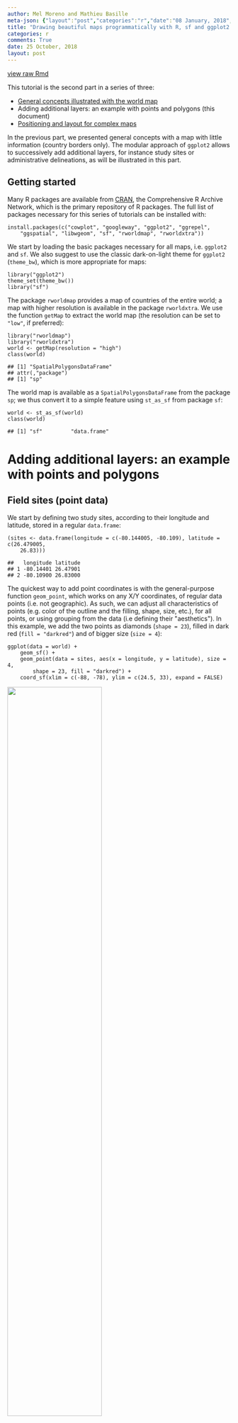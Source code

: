 ```yaml
---
author: Mel Moreno and Mathieu Basille
meta-json: {"layout":"post","categories":"r","date":"08 January, 2018","author":"Mel Moreno and Mathieu Basille","comments":true,"title":"Drawing beautiful maps programmatically with R, sf and ggplot2 — Part 2: Layers"}
title: "Drawing beautiful maps programmatically with R, sf and ggplot2 — Part 2: Layers"
categories: r
comments: True
date: 25 October, 2018
layout: post
---
```


[view raw Rmd](https://raw.githubusercontent.com/r-spatial/r-spatial.org/gh-pages/_rmd/2018-10-03-ggplot2-sf-2.Rmd)

This tutorial is the second part in a series of three:

-   [General concepts illustrated with the world map](ggplot2-sf.html)
-   Adding additional layers: an example with points and polygons (this
    document)
-   [Positioning and layout for complex maps](ggplot2-sf-3.html)

In the previous part, we presented general concepts with a map with
little information (country borders only). The modular approach of
`ggplot2` allows to successively add additional layers, for instance
study sites or administrative delineations, as will be illustrated in
this part.

Getting started
---------------

Many R packages are available from [CRAN](https://cran.r-project.org/),
the Comprehensive R Archive Network, which is the primary repository of
R packages. The full list of packages necessary for this series of
tutorials can be installed with:

    install.packages(c("cowplot", "googleway", "ggplot2", "ggrepel", 
        "ggspatial", "libwgeom", "sf", "rworldmap", "rworldxtra"))

We start by loading the basic packages necessary for all maps, i.e.
`ggplot2` and `sf`. We also suggest to use the classic dark-on-light
theme for `ggplot2` (`theme_bw`), which is more appropriate for maps:

    library("ggplot2")
    theme_set(theme_bw())
    library("sf")

The package `rworldmap` provides a map of countries of the entire world;
a map with higher resolution is available in the package `rworldxtra`.
We use the function `getMap` to extract the world map (the resolution
can be set to `"low"`, if preferred):

    library("rworldmap")
    library("rworldxtra")
    world <- getMap(resolution = "high")
    class(world)

    ## [1] "SpatialPolygonsDataFrame"
    ## attr(,"package")
    ## [1] "sp"

The world map is available as a `SpatialPolygonsDataFrame` from the
package `sp`; we thus convert it to a simple feature using `st_as_sf`
from package `sf`:

    world <- st_as_sf(world)
    class(world)

    ## [1] "sf"         "data.frame"

Adding additional layers: an example with points and polygons
=============================================================

Field sites (point data)
------------------------

We start by defining two study sites, according to their longitude and
latitude, stored in a regular `data.frame`:

    (sites <- data.frame(longitude = c(-80.144005, -80.109), latitude = c(26.479005, 
        26.83)))

    ##   longitude latitude
    ## 1 -80.14401 26.47901
    ## 2 -80.10900 26.83000

The quickest way to add point coordinates is with the general-purpose
function `geom_point`, which works on any X/Y coordinates, of regular
data points (i.e. not geographic). As such, we can adjust all
characteristics of points (e.g. color of the outline and the filling,
shape, size, etc.), for all points, or using grouping from the data (i.e
defining their "aesthetics"). In this example, we add the two points as
diamonds (`shape = 23`), filled in dark red (`fill = "darkred"`) and of
bigger size (`size = 4`):

    ggplot(data = world) +
        geom_sf() +
        geom_point(data = sites, aes(x = longitude, y = latitude), size = 4, 
            shape = 23, fill = "darkred") +
        coord_sf(xlim = c(-88, -78), ylim = c(24.5, 33), expand = FALSE)

<img src="/images/figure-markdown_mmd/sites-plot-1.png" width="65%" />

A better, more flexible alternative is to use the power of `sf`:
Converting the data frame to a `sf` object allows to rely on `sf` to
handle on the fly the coordinate system (both projection and extent),
which can be very useful if the two objects (here world map, and sites)
are not in the same projection. To achieve the same result, the
projection (here WGS84, which is the CRS code \#4326) has to be a priori
defined in the `sf` object:

    (sites <- st_as_sf(sites, coords = c("longitude", "latitude"), 
        crs = 4326, agr = "constant"))

    ## Simple feature collection with 2 features and 0 fields
    ## geometry type:  POINT
    ## dimension:      XY
    ## bbox:           xmin: -80.14401 ymin: 26.479 xmax: -80.109 ymax: 26.83
    ## epsg (SRID):    4326
    ## proj4string:    +proj=longlat +datum=WGS84 +no_defs
    ##                     geometry
    ## 1 POINT (-80.14401 26.47901)
    ## 2      POINT (-80.109 26.83)

    ggplot(data = world) +
        geom_sf() +
        geom_sf(data = sites, size = 4, shape = 23, fill = "darkred") +
        coord_sf(xlim = c(-88, -78), ylim = c(24.5, 33), expand = FALSE)

<img src="/images/figure-markdown_mmd/sites-sf-plot-1.png" width="65%" />

Note that `coord_sf` has to be called after all `geom_sf` calls, as to
supersede any former input.

States (polygon data)
---------------------

It would be informative to add finer administrative information on top
of the previous map, starting with state borders and names. The package
`maps` (which is automatically installed and loaded with `ggplot2`)
provides maps of the USA, with state and county borders, that can be
retrieved and converted as `sf` objects:

    library("maps")
    states <- st_as_sf(map("state", plot = FALSE, fill = TRUE))
    head(states)

    ## Simple feature collection with 6 features and 1 field
    ## geometry type:  MULTIPOLYGON
    ## dimension:      XY
    ## bbox:           xmin: -124.3834 ymin: 30.24071 xmax: -71.78015 ymax: 42.04937
    ## epsg (SRID):    4326
    ## proj4string:    +proj=longlat +datum=WGS84 +no_defs
    ##                         geometry          ID
    ## 1 MULTIPOLYGON (((-87.46201 3...     alabama
    ## 2 MULTIPOLYGON (((-114.6374 3...     arizona
    ## 3 MULTIPOLYGON (((-94.05103 3...    arkansas
    ## 4 MULTIPOLYGON (((-120.006 42...  california
    ## 5 MULTIPOLYGON (((-102.0552 4...    colorado
    ## 6 MULTIPOLYGON (((-73.49902 4... connecticut

State names are part of this data, as the `ID` variable. A simple (but
not necessarily optimal) way to add state name is to compute the
centroid of each state polygon as the coordinates where to draw their
names. Centroids are computed with the function `st_centroid`, their
coordinates extracted with `st_coordinates`, both from the package `sf`,
and attached to the state object:

    states <- cbind(states, st_coordinates(st_centroid(states)))

Note the warning, which basically says that centroid coordinates using
longitude/latitude data (i.e. WGS84) are not exact, which is perfectly
fine for our drawing purposes. State names, which are not capitalized in
the data from `maps`, can be changed to title case using the function
`toTitleCase` from the package `tools`:

    library("tools")
    states$ID <- toTitleCase(states$ID)
    head(states)

    ## Simple feature collection with 6 features and 3 fields
    ## geometry type:  MULTIPOLYGON
    ## dimension:      XY
    ## bbox:           xmin: -124.3834 ymin: 30.24071 xmax: -71.78015 ymax: 42.04937
    ## epsg (SRID):    4326
    ## proj4string:    +proj=longlat +datum=WGS84 +no_defs
    ##            ID          X        Y                       geometry
    ## 1     Alabama  -86.83042 32.80316 MULTIPOLYGON (((-87.46201 3...
    ## 2     Arizona -111.66786 34.30060 MULTIPOLYGON (((-114.6374 3...
    ## 3    Arkansas  -92.44013 34.90418 MULTIPOLYGON (((-94.05103 3...
    ## 4  California -119.60154 37.26901 MULTIPOLYGON (((-120.006 42...
    ## 5    Colorado -105.55251 38.99797 MULTIPOLYGON (((-102.0552 4...
    ## 6 Connecticut  -72.72598 41.62566 MULTIPOLYGON (((-73.49902 4...

To continue adding to the map, state data is directly plotted as an
additional `sf` layer using `geom_sf`. In addition, state names will be
added using `geom_text`, declaring coordinates on the X-axis and Y-axis,
as well as the label (from `ID`), and a relatively big font size.

    ggplot(data = world) +
        geom_sf() +
        geom_sf(data = states, fill = NA) + 
        geom_text(data = states, aes(X, Y, label = ID), size = 5) +
        coord_sf(xlim = c(-88, -78), ylim = c(24.5, 33), expand = FALSE)

<img src="/images/figure-markdown_mmd/states-plot-1.png" width="65%" />

We can move the state names slightly to be able to read better "South
Carolina" and "Florida". For this, we create a new variable `nudge_y`,
which is -1 for all states (moved slightly South), 0.5 for Florida
(moved slightly North), and -1.5 for South Carolina (moved further
South):

    states$nudge_y <- -1
    states$nudge_y[states$ID == "Florida"] <- 0.5
    states$nudge_y[states$ID == "South Carolina"] <- -1.5

To improve readability, we also draw a rectangle behind the state name,
using the function `geom_label` instead of `geom_text`, and plot the map
again.

    ggplot(data = world) +
        geom_sf() +
        geom_sf(data = states, fill = NA) + 
        geom_label(data = states, aes(X, Y, label = ID), size = 5, fontface = "bold", 
            nudge_y = states$nudge_y) +
        coord_sf(xlim = c(-88, -78), ylim = c(24.5, 33), expand = FALSE)

<img src="/images/figure-markdown_mmd/states-plot-nudge-1.png" width="65%" />

Counties (polygon data)
-----------------------

County data are also available from the package `maps`, and can be
retrieved with the same approach as for state data. This time, only
counties from Florida are retained, and we compute their area using
`st_area` from the package `sf`:

    counties <- st_as_sf(map("county", plot = FALSE, fill = TRUE))
    counties <- subset(counties, grepl("florida", counties$ID))
    counties$area <- as.numeric(st_area(counties))
    head(counties)

    ## Simple feature collection with 6 features and 2 fields
    ## geometry type:  MULTIPOLYGON
    ## dimension:      XY
    ## bbox:           xmin: -85.98951 ymin: 25.94926 xmax: -80.08804 ymax: 30.57303
    ## epsg (SRID):    4326
    ## proj4string:    +proj=longlat +datum=WGS84 +no_defs
    ##                           geometry               ID       area
    ## 292 MULTIPOLYGON (((-82.66062 2...  florida,alachua 2498863359
    ## 293 MULTIPOLYGON (((-82.04182 3...    florida,baker 1542466064
    ## 294 MULTIPOLYGON (((-85.40509 3...      florida,bay 1946587533
    ## 295 MULTIPOLYGON (((-82.4257 29... florida,bradford  818898090
    ## 296 MULTIPOLYGON (((-80.94747 2...  florida,brevard 2189682999
    ## 297 MULTIPOLYGON (((-80.89018 2...  florida,broward 3167386973

County lines can now be added in a very simple way, using a gray
outline:

    ggplot(data = world) +
        geom_sf() +
        geom_sf(data = counties, fill = NA, color = gray(.5)) +
        coord_sf(xlim = c(-88, -78), ylim = c(24.5, 33), expand = FALSE)

<img src="/images/figure-markdown_mmd/counties-plot-1.png" width="65%" />

We can also fill in the county using their area to visually identify the
largest counties. For this, we use the "viridis" colorblind-friendly
palette, with some transparency:

    ggplot(data = world) +
        geom_sf() +
        geom_sf(data = counties, aes(fill = area)) +
        scale_fill_viridis_c(trans = "sqrt", alpha = .4) +
        coord_sf(xlim = c(-88, -78), ylim = c(24.5, 33), expand = FALSE)

<img src="/images/figure-markdown_mmd/counties-plot-scale-1.png" width="75%" />

Cities (point data)
-------------------

To make a more complete map of Florida, main cities will be added to the
map. We first prepare a data frame with the five largest cities in the
state of Florida, and their geographic coordinates:

    flcities <- data.frame(state = rep("Florida", 5), city = c("Miami", 
        "Tampa", "Orlando", "Jacksonville", "Sarasota"), lat = c(25.7616798, 
        27.950575, 28.5383355, 30.3321838, 27.3364347), lng = c(-80.1917902, 
        -82.4571776, -81.3792365, -81.655651, -82.5306527))

Instead of looking up coordinates manually, the package `googleway`
provides a function `google_geocode`, which allows to retrieve
geographic coordinates for any address, using the Google Maps API.
Unfortunately, this requires a valid Google API key ([follow
instructions here to get a key, which needs to include "Places" for
geocoding](https://developers.google.com/maps/documentation/javascript/get-api-key)).
Once you have your API key, you can run the following code to
automatically retrieve geographic coordinates of the five cities:

    library("googleway")
    key <- "put_your_google_api_key_here" # real key needed
    flcities <- data.frame(state = rep("Florida", 5), city = c("Miami", 
        "Tampa", "Orlando", "Jacksonville", "Sarasota"))
    coords <- apply(flcities, 1, function(x) {
        google_geocode(address = paste(x["city"], x["state"], sep = ", "), 
            key = key)
    })
    flcities <- cbind(flcities, do.call(rbind, lapply(coords, geocode_coordinates)))

We can now convert the data frame with coordinates to `sf` format:

    (flcities <- st_as_sf(flcities, coords = c("lng", "lat"), remove = FALSE, 
        crs = 4326, agr = "constant"))

    ## Simple feature collection with 5 features and 4 fields
    ## Attribute-geometry relationship: 4 constant, 0 aggregate, 0 identity
    ## geometry type:  POINT
    ## dimension:      XY
    ## bbox:           xmin: -82.53065 ymin: 25.76168 xmax: -80.19179 ymax: 30.33218
    ## epsg (SRID):    4326
    ## proj4string:    +proj=longlat +datum=WGS84 +no_defs
    ##     state         city      lat       lng                   geometry
    ## 1 Florida        Miami 25.76168 -80.19179 POINT (-80.19179 25.76168)
    ## 2 Florida        Tampa 27.95058 -82.45718 POINT (-82.45718 27.95058)
    ## 3 Florida      Orlando 28.53834 -81.37924 POINT (-81.37924 28.53834)
    ## 4 Florida Jacksonville 30.33218 -81.65565 POINT (-81.65565 30.33218)
    ## 5 Florida     Sarasota 27.33643 -82.53065 POINT (-82.53065 27.33643)

We add both city locations and names on the map:

    ggplot(data = world) +
        geom_sf() +
        geom_sf(data = counties, fill = NA, color = gray(.5)) +
        geom_sf(data = flcities) +
        geom_text(data = flcities, aes(x = lng, y = lat, label = city), 
            size = 3.9, col = "black", fontface = "bold") +
        coord_sf(xlim = c(-88, -78), ylim = c(24.5, 33), expand = FALSE)

<img src="/images/figure-markdown_mmd/cities-plot-1.png" width="65%" />

This is not really satisfactory, as the names overlap on the points, and
they are not easy to read on the grey background. The package `ggrepel`
offers a very flexible approach to deal with label placement (with
`geom_text_repel` and `geom_label_repel`), including automated movement
of labels in case of overlap. We use it here to "nudge" the labels away
from land into the see, and connect them to the city locations:

    library("ggrepel")
    ggplot(data = world) +
        geom_sf() +
        geom_sf(data = counties, fill = NA, color = gray(.5)) +
        geom_sf(data = flcities) +
        geom_text_repel(data = flcities, aes(x = lng, y = lat, label = city), 
            fontface = "bold", nudge_x = c(1, -1.5, 2, 2, -1), nudge_y = c(0.25, 
                -0.25, 0.5, 0.5, -0.5)) +
        coord_sf(xlim = c(-88, -78), ylim = c(24.5, 33), expand = FALSE)

<img src="/images/figure-markdown_mmd/cities-plot-nudge-1.png" width="65%" />

Final map
=========

For the final map, we put everything together, having a general
background map based on the world map, with state and county
delineations, state labels, main city names and locations, as well as a
theme adjusted with titles, subtitles, axis labels, and a scale bar:

    library("ggspatial")
    ggplot(data = world) +
        geom_sf(fill = "antiquewhite1") +
        geom_sf(data = counties, aes(fill = area)) +
        geom_sf(data = states, fill = NA) + 
        geom_sf(data = sites, size = 4, shape = 23, fill = "darkred") +
        geom_sf(data = flcities) +
        geom_text_repel(data = flcities, aes(x = lng, y = lat, label = city), 
            fontface = "bold", nudge_x = c(1, -1.5, 2, 2, -1), nudge_y = c(0.25, 
                -0.25, 0.5, 0.5, -0.5)) +
        geom_label(data = states, aes(X, Y, label = ID), size = 5, fontface = "bold", 
            nudge_y = states$nudge_y) +
        scale_fill_viridis_c(trans = "sqrt", alpha = .4) +
        annotation_scale(location = "bl", width_hint = 0.4) +
        annotation_north_arrow(location = "bl", which_north = "true", 
            pad_x = unit(0.75, "in"), pad_y = unit(0.5, "in"),
            style = north_arrow_fancy_orienteering) +
        coord_sf(xlim = c(-88, -78), ylim = c(24.5, 33), expand = FALSE) +
        xlab("Longitude") + ylab("Latitude") +
        ggtitle("Observation Sites", subtitle = "(2 sites in Palm Beach County, Florida)") +
        theme(panel.grid.major = element_line(color = gray(0.5), linetype = "dashed", 
            size = 0.5), panel.background = element_rect(fill = "aliceblue"))

<img src="/images/figure-markdown_mmd/layers-final-plot-1.png" width="75%" />

This example fully demonstrates that adding layers on `ggplot2` is
relatively straightforward, as long as the data is properly stored in an
`sf` object. Adding additional layers would simply follow the same
logic, with additional calls to `geom_sf` at the right place in the
`ggplot2` sequence.
